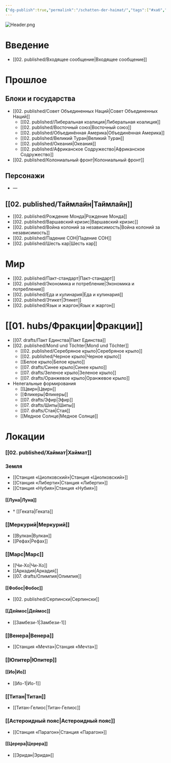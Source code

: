 ```yaml
---
{"dg-publish":true,"permalink":"/schatten-der-haimat/","tags":["#хаб","gardenEntry","gardenEntry"]}
---
```


![Header.png](/img/user/09.%20files/Header.png)
# Введение
- [[02. published/Входящее сообщение\|Входящее сообщение]]
# Прошлое
## Блоки и государства
- [[02. published/Совет Объединенных Наций\|Совет Объединенных Наций]]
	- [[02. published/Либеральная коалиция\|Либеральная коалиция]]
	- [[02. published/Восточный союз\|Восточный союз]]
	- [[02. published/Объединённая Америка\|Объединённая Америка]]
	- [[02. published/Великий Туран\|Великий Туран]]
	- [[02. published/Океания\|Океания]]
	- [[02. published/Африканское Содружество\|Африканское Содружество]]
- [[02. published/Колониальный фронт\|Колониальный фронт]]
## Персонажи
- —
## [[02. published/Таймлайн\|Таймлайн]]
- [[02. published/Рождение Монда\|Рождение Монда]]
- [[02. published/Варшавский кризис\|Варшавский кризис]]
- [[02. published/Война колоний за независимость\|Война колоний за независимость]]
- [[02. published/Падение СОН\|Падение СОН]]
- [[02. published/Шесть кар\|Шесть кар]]
# Мир
- [[02. published/Пакт-стандарт\|Пакт-стандарт]]
- [[02. published/Экономика и потребление\|Экономика и потребление]]
- [[02. published/Еда и кулинария\|Еда и кулинария]]
- [[02. published/Этикет\|Этикет]]
- [[02. published/Язык и жаргон\|Язык и жаргон]]
# [[01. hubs/Фракции\|Фракции]]
- [[07. drafts/Пакт Единства\|Пакт Единства]]
- [[02. published/Mond und Töchter\|Mond und Töchter]]
	- [[02. published/Серебряное крыло\|Серебряное крыло]]
	- [[02. published/Черное крыло\|Черное крыло]]
	- [[Белое крыло\|Белое крыло]]
	- [[07. drafts/Синее крыло\|Синее крыло]]
	- [[07. drafts/Зеленое крыло\|Зеленое крыло]]
	- [[07. drafts/Оранжевое крыло\|Оранжевое крыло]]
- Нелегальные формирования
	- [[Цвирн\|Цвирн]]
	- [[Фликеры\|Фликеры]]
	- [[07. drafts/Эфир\|Эфир]]
	- [[07. drafts/Шипы\|Шипы]]
	- [[07. drafts/Стая\|Стая]]
	- [[Медное Солнце\|Медное Солнце]]

# Локации
### [[02. published/Хаймат\|Хаймат]]
### Земля
- [[Станция «Циолковский»\|Станция «Циолковский»]]
- [[Станция «Либерти»\|Станция «Либерти»]]
- [[Станция «Нубия»\|Станция «Нубия»]]
#### [[Луна\|Луна]]
- † [[Геката\|Геката]]
### [[Меркурий\|Меркурий]]
- [[Вулкан\|Вулкан]]
- [[Рефах\|Рефах]]
### [[Марс\|Марс]]
- [[Чи-Хо\|Чи-Хо]]
- [[Аркадия\|Аркадия]]
- [[07. drafts/Олимпия\|Олимпия]]
#### [[Фобос\|Фобос]]
- [[02. published/Серпински\|Серпински]]
#### [[Деймос\|Деймос]]
- [[Замбези-1\|Замбези-1]]
### [[Венера\|Венера]]
- [[Станция «Мечта»\|Станция «Мечта»]]
### [[Юпитер\|Юпитер]]
#### [[Ио\|Ио]]
- [[Ио-1\|Ио-1]]
### [[Титан\|Титан]]
- [[Титан-Гелиос\|Титан-Гелиос]]
### [[Астероидный пояс\|Астероидный пояс]]
- [[Станция «Парагон»\|Станция «Парагон»]]
#### [[Церера\|Церера]]
- [[Эридан\|Эридан]]
